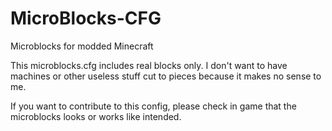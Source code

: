 # MicroBlocks-CFG
Microblocks for modded Minecraft

This microblocks.cfg includes real blocks only.
I don't want to have machines or other useless stuff cut to pieces because it makes no sense to me.

If you want to contribute to this config, please check in game that the microblocks looks or works like intended.
